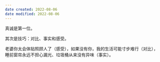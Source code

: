 ```yaml
---
date created: 2022-08-06
date modified: 2022-08-06
---
```


真诚是第一位。

其次是技巧：对比、事实和感受。

老婆你太会体贴照顾人了（感受），如果没有你，我的生活可能寸步难行（对比），睡前窗帘永远不担心漏光、垃圾桶从来没有异味（事实）。

